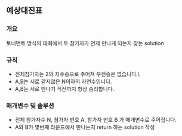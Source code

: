 예상대진표
-----
### 개요
토너먼트 방식의 대회에서 두 참가자가 언제 만나게 되는지 찾는 solution
### 규칙
+ 전체참가자는 2의 지수승으로 주어져 부전승은 없습니다.\
+ A,B는 서로 같지않은 N이하의 자연수입니다.
+ A,B는 서로 만나기 직전까지 항상 승리합니다.
### 매개변수 및 솔루션
+ 전체 참가자수 N, 참가자 번호 A, 참가자 번호 B 가 매개변수로 주어집니다.
+ A와 B가 몇번째 라운드에서 만나는지 return 하는 solution 작성